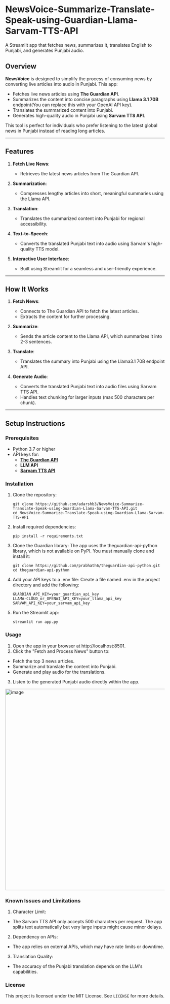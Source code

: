 # NewsVoice-Summarize-Translate-Speak-using-Guardian-Llama-Sarvam-TTS-API
A Streamlit app that fetches news, summarizes it, translates English to Punjabi, and generates Punjabi audio.

## Overview

**NewsVoice** is designed to simplify the process of consuming news by converting live articles into audio in Punjabi. This app:
- Fetches live news articles using **The Guardian API**.
- Summarizes the content into concise paragraphs using **Llama 3.1 70B** endpoint(You can replace this with your OpenAI API key).
- Translates the summarized content into Punjabi.
- Generates high-quality audio in Punjabi using **Sarvam TTS API**.

This tool is perfect for individuals who prefer listening to the latest global news in Punjabi instead of reading long articles.

---

## Features

1. **Fetch Live News**:
   - Retrieves the latest news articles from The Guardian API.

2. **Summarization**:
   - Compresses lengthy articles into short, meaningful summaries using the Llama API.

3. **Translation**:
   - Translates the summarized content into Punjabi for regional accessibility.

4. **Text-to-Speech**:
   - Converts the translated Punjabi text into audio using Sarvam's high-quality TTS model.

5. **Interactive User Interface**:
   - Built using Streamlit for a seamless and user-friendly experience.

---

## How It Works

1. **Fetch News**:
   - Connects to The Guardian API to fetch the latest articles.
   - Extracts the content for further processing.

2. **Summarize**:
   - Sends the article content to the Llama API, which summarizes it into 2-3 sentences.

3. **Translate**:
   - Translates the summary into Punjabi using the Llama3.1 70B endpoint API.

4. **Generate Audio**:
   - Converts the translated Punjabi text into audio files using Sarvam TTS API.
   - Handles text chunking for larger inputs (max 500 characters per chunk).

---

## Setup Instructions

### Prerequisites

- Python 3.7 or higher
- API keys for:
  - **[The Guardian API](https://open-platform.theguardian.com/)**
  - **LLM API**
  - **[Sarvam TTS API](https://sarvam.ai/)**

### Installation

1. Clone the repository:
   ```
   git clone https://github.com/adarshb3/NewsVoice-Summarize-Translate-Speak-using-Guardian-Llama-Sarvam-TTS-API.git
   cd NewsVoice-Summarize-Translate-Speak-using-Guardian-Llama-Sarvam-TTS-API
2. Install required dependencies:
   ```
   pip install -r requirements.txt
3. Clone the Guardian library: The app uses the theguardian-api-python library, which is not available on PyPI. You must manually clone and install it:
   ```
   git clone https://github.com/prabhath6/theguardian-api-python.git
   cd theguardian-api-python
4. Add your API keys to a .env file: Create a file named .env in the project directory and add the following:
   ```
   GUARDIAN_API_KEY=your_guardian_api_key
   LLAMA-CLOUD_or_OPENAI_API_KEY=your_llama_api_key
   SARVAM_API_KEY=your_sarvam_api_key
5. Run the Streamlit app:
   ```
   streamlit run app.py
### Usage
1. Open the app in your browser at http://localhost:8501.
2. Click the "Fetch and Process News" button to:
- Fetch the top 3 news articles.
- Summarize and translate the content into Punjabi.
- Generate and play audio for the translations.
3. Listen to the generated Punjabi audio directly within the app.

<img width="634" alt="image" src="https://github.com/user-attachments/assets/3c351122-3376-4fa9-84ef-de9b162dbfe2">

### Known Issues and Limitations
1. Character Limit:
- The Sarvam TTS API only accepts 500 characters per request. The app splits text automatically but very large inputs might cause minor delays.

2.  Dependency on APIs:
- The app relies on external APIs, which may have rate limits or downtime.

3.  Translation Quality:
- The accuracy of the Punjabi translation depends on the LLM's capabilities.

### License
This project is licensed under the MIT License. See `LICENSE` for more details.


   
